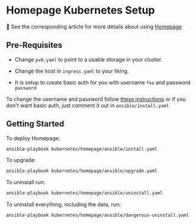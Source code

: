 # Homepage Kubernetes Setup

🧠 See the corresponding article for more details about using [Homepage](https://www.erichreich.com/your-new-homepage/)

## Pre-Requisites

- Change `pv0.yaml` to point to a usable storage in your cluster.

- Change the host in `ingress.yaml` to your liking.

- It is setup to create basic auth for you with username `foo` and password `password`

To change the username and password follow [these instructions](https://kubernetes.github.io/ingress-nginx/examples/auth/basic/) or if you don't want basic auth, just comment it out in `ansible/install.yaml`

## Getting Started

To deploy Homepage:

```bash
ansible-playbook kubernetes/homepage/ansible/install.yaml
```

To upgrade:

```bash
ansible-playbook kubernetes/homepage/ansible/upgrade.yaml
```

To uninstall run:

```bash
ansible-playbook kubernetes/homepage/ansible/uninstall.yaml
```

To uninstall everything, including the data, run:

```bash
ansible-playbook kubernetes/homepage/ansible/dangerous-uninstall.yaml
```
